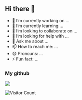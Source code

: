 ## Hi there 👋

- 🔭 I’m currently working on ...
- 🌱 I’m currently learning ...
- 👯 I’m looking to collaborate on ...
- 🤔 I’m looking for help with ...
- 💬 Ask me about ...
- 📫 How to reach me: ...
- 😄 Pronouns: ...
- ⚡ Fun fact: ...


### My github
![](https://github-readme-stats.vercel.app/api?username=machine981&show_icons=true&theme=transparent)

![Visitor Count](https://profile-counter.glitch.me/machine981/count.svg)
